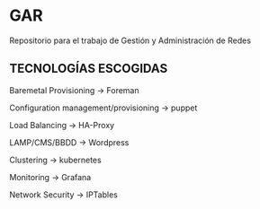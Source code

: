 # GAR
Repositorio para el trabajo de Gestión y Administración de Redes

## TECNOLOGÍAS ESCOGIDAS
Baremetal Provisioning			          -> Foreman

Configuration management/provisioning	-> puppet

Load Balancing				                -> HA-Proxy

LAMP/CMS/BBDD				                  -> Wordpress

Clustering			                     	-> kubernetes
 
Monitoring		                     		-> Grafana

Network Security		                	-> IPTables
